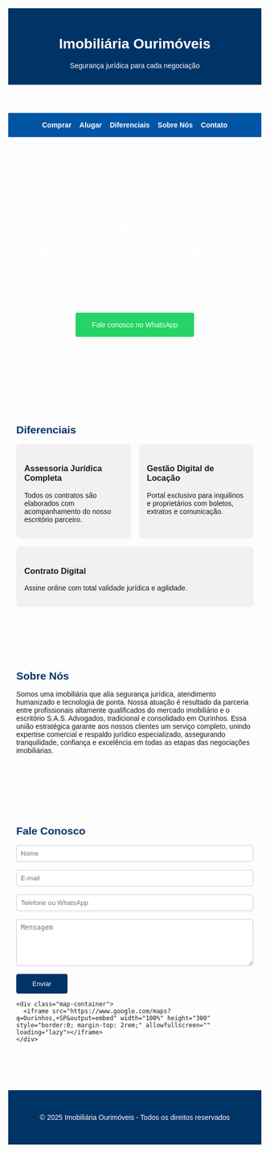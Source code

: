 <!DOCTYPE html>
<html lang="pt-BR">
<head>
  <meta charset="UTF-8">
  <meta name="viewport" content="width=device-width, initial-scale=1.0">
  <title>Imobiliária Ourimóveis</title>
  <link rel="stylesheet" href="styles.css">
  <style>
    body {
      margin: 0;
      font-family: Arial, sans-serif;
    }
    header {
      background-color: #003366;
      color: white;
      padding: 1rem;
      text-align: center;
    }
    nav {
      background-color: #0055a5;
      display: flex;
      justify-content: center;
      gap: 1rem;
      padding: 1rem;
    }
    nav a {
      color: white;
      text-decoration: none;
      font-weight: bold;
    }
    .hero {
      background: url('banner-imoveis.jpg') center/cover no-repeat;
      color: white;
      text-align: center;
      padding: 6rem 1rem;
    }
    .hero h1 {
      font-size: 2.5rem;
      margin-bottom: 1rem;
    }
    .section {
      padding: 3rem 1rem;
      max-width: 1000px;
      margin: auto;
    }
    .section h2 {
      color: #003366;
      margin-bottom: 1rem;
    }
    .cards {
      display: flex;
      flex-wrap: wrap;
      gap: 1rem;
    }
    .card {
      flex: 1 1 calc(33% - 1rem);
      background-color: #f1f1f1;
      padding: 1rem;
      border-radius: 8px;
    }
    footer {
      background-color: #003366;
      color: white;
      text-align: center;
      padding: 2rem 1rem;
      margin-top: 2rem;
    }
    .form-group {
      margin-bottom: 1rem;
    }
    input, textarea {
      width: 100%;
      padding: 0.5rem;
      border: 1px solid #ccc;
      border-radius: 4px;
    }
    .map-container {
      margin-top: 1rem;
    }
  </style>
</head>
<body>
  <header>
    <h1>Imobiliária Ourimóveis</h1>
    <p>Segurança jurídica para cada negociação</p>
  </header>

  <nav>
    <a href="#comprar">Comprar</a>
    <a href="#alugar">Alugar</a>
    <a href="#diferenciais">Diferenciais</a>
    <a href="#sobre">Sobre Nós</a>
    <a href="#contato">Contato</a>
  </nav>

  <section class="hero">
    <h1>Seu imóvel com proteção jurídica do início ao fim</h1>
    <p>Veja nossos imóveis à venda ou para locação</p>
    <a href="https://wa.me/5514999999999" target="_blank" style="display: inline-block; background-color: #25d366; color: white; padding: 1rem 2rem; text-decoration: none; border-radius: 4px; margin-top: 1rem;">Fale conosco no WhatsApp</a>
  </section>

  <section id="diferenciais" class="section">
    <h2>Diferenciais</h2>
    <div class="cards">
      <div class="card">
        <h3>Assessoria Jurídica Completa</h3>
        <p>Todos os contratos são elaborados com acompanhamento do nosso escritório parceiro.</p>
      </div>
      <div class="card">
        <h3>Gestão Digital de Locação</h3>
        <p>Portal exclusivo para inquilinos e proprietários com boletos, extratos e comunicação.</p>
      </div>
      <div class="card">
        <h3>Contrato Digital</h3>
        <p>Assine online com total validade jurídica e agilidade.</p>
      </div>
    </div>
  </section>

  <section id="sobre" class="section">
    <h2>Sobre Nós</h2>
    <p>Somos uma imobiliária que alia segurança jurídica, atendimento humanizado e tecnologia de ponta. Nossa atuação é resultado da parceria entre profissionais altamente qualificados do mercado imobiliário e o escritório S.A.S. Advogados, tradicional e consolidado em Ourinhos. Essa união estratégica garante aos nossos clientes um serviço completo, unindo expertise comercial e respaldo jurídico especializado, assegurando tranquilidade, confiança e excelência em todas as etapas das negociações imobiliárias.</p>
  </section>

  <section id="contato" class="section">
    <h2>Fale Conosco</h2>
    <form>
      <div class="form-group">
        <input type="text" placeholder="Nome" required>
      </div>
      <div class="form-group">
        <input type="email" placeholder="E-mail" required>
      </div>
      <div class="form-group">
        <input type="text" placeholder="Telefone ou WhatsApp" required>
      </div>
      <div class="form-group">
        <textarea placeholder="Mensagem" rows="5" required></textarea>
      </div>
      <button type="submit" style="background-color: #003366; color: white; padding: 0.75rem 2rem; border: none; border-radius: 4px;">Enviar</button>
    </form>

    <div class="map-container">
      <iframe src="https://www.google.com/maps?q=Ourinhos,+SP&output=embed" width="100%" height="300" style="border:0; margin-top: 2rem;" allowfullscreen="" loading="lazy"></iframe>
    </div>
  </section>

  <footer>
    <p>&copy; 2025 Imobiliária Ourimóveis - Todos os direitos reservados</p>
  </footer>
</body>
</html>
